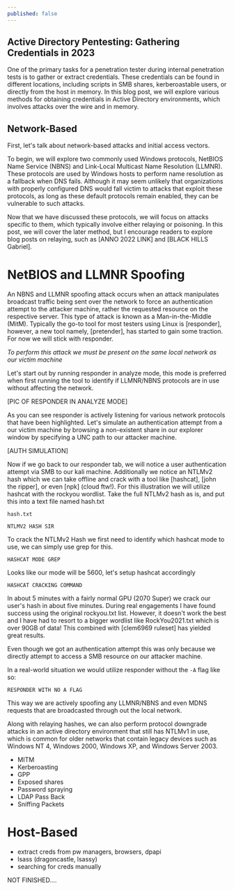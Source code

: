 ```yaml
---
published: false
---
```

## Active Directory Pentesting: Gathering Credentials in 2023

One of the primary tasks for a penetration tester during internal penetration tests is to gather or extract credentials. These credentials can be found in different locations, including scripts in SMB shares, kerberoastable users, or directly from the host in memory. In this blog post, we will explore various methods for obtaining credentials in Active Directory environments, which involves attacks over the wire and in memory.


## Network-Based

First, let's talk about network-based attacks and initial access vectors. 

To begin, we will explore two commonly used Windows protocols, NetBIOS Name Service (NBNS) and Link-Local Multicast Name Resolution (LLMNR). These protocols are used by Windows hosts to perform name resolution as a fallback when DNS fails. Although it may seem unlikely that organizations with properly configured DNS would fall victim to attacks that exploit these protocols, as long as these default protocols remain enabled, they can be vulnerable to such attacks.

Now that we have discussed these protocols, we will focus on attacks specific to them, which typically involve either relaying or poisoning. In this post, we will cover the later method, but I encourage readers to explore blog posts on relaying, such as [ANNO 2022 LINK] and [BLACK HILLS Gabriel].


# NetBIOS and LLMNR Spoofing

An NBNS and LLMNR spoofing attack occurs when an attack manipulates broadcast traffic being sent over the network to force an authentication attempt to the attacker machine, rather the requested resource on the respective server. This type of attack is known as a Man-in-the-Middle (MitM). Typically the go-to tool for most testers using Linux is [responder], however, a new tool namely, [pretender], has started to gain some traction. For now we will stick with responder. 

*To perform this attack we must be present on the same local network as our victim machine*

Let's start out by running responder in analyze mode, this mode is preferred when first running the tool to identify if LLMNR/NBNS protocols are in use without affecting the network.

[PIC OF RESPONDER IN ANALYZE MODE]

As you can see responder is actively listening for various network protocols that have been highlighted. Let's simulate an authentication attempt from a our victim machine by browsing a non-existent share in our explorer window by specifying a UNC path to our attacker machine.

[AUTH SIMULATION]

Now if we go back to our responder tab, we will notice a user authentication attempt via SMB to our kali machine. Additionally we notice an NTLMv2 hash which we can take offline and crack with a tool like [hashcat], [john the ripper], or even [npk] (cloud ftw!). For this illustration we will utilize hashcat with the rockyou wordlist. Take the full NTLMv2 hash as is, and put this into a text file named hash.txt

`hash.txt`
```
NTLMV2 HASH SIR
```

To crack the NTLMv2 Hash we first need to identify which hashcat mode to use, we can simply use grep for this.

```
HASHCAT MODE GREP
```

Looks like our mode will be 5600, let's setup hashcat accordingly

```
HASHCAT CRACKING COMMAND
```

In about 5 minutes with a fairly normal GPU (2070 Super) we crack our user's hash in about five minutes. During real engagements I have found success using the original rockyou.txt list. However, it doesn't work the best and I have had to resort to a bigger wordlist like RockYou2021.txt which is over 90GB of data! This combined with [clem6969 ruleset] has yielded great results.

Even though we got an authentication attempt this was only because we directly attempt to access a SMB resource on our attacker machine. 

In a real-world situation we would utilize responder without the `-A` flag like so:

```
RESPONDER WITH NO A FLAG
```

This way we are actively spoofing any LLMNR/NBNS and even MDNS requests that are broadcasted through out the local network. 

Along with relaying hashes, we can also perform protocol downgrade attacks in an active directory environment that still has NTLMv1 in use, which is common for older networks that contain legacy devices such as Windows NT 4, Windows 2000, Windows XP, and Windows Server 2003. 


- MITM
- Kerberoasting
- GPP
- Exposed shares
- Password spraying
- LDAP Pass Back
- Sniffing Packets


# Host-Based
- extract creds from pw managers, browsers, dpapi
- lsass (dragoncastle, lsassy)
- searching for creds manually

NOT FINISHED....
